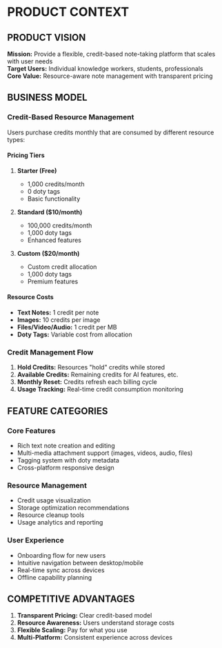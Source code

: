 # PRODUCT CONTEXT

## PRODUCT VISION
**Mission:** Provide a flexible, credit-based note-taking platform that scales with user needs  
**Target Users:** Individual knowledge workers, students, professionals  
**Core Value:** Resource-aware note management with transparent pricing  

## BUSINESS MODEL
### Credit-Based Resource Management
Users purchase credits monthly that are consumed by different resource types:

#### Pricing Tiers
1. **Starter (Free)**
   - 1,000 credits/month
   - 0 doty tags
   - Basic functionality

2. **Standard ($10/month)**  
   - 100,000 credits/month
   - 1,000 doty tags
   - Enhanced features

3. **Custom ($20/month)**
   - Custom credit allocation
   - 1,000 doty tags  
   - Premium features

#### Resource Costs
- **Text Notes:** 1 credit per note
- **Images:** 10 credits per image
- **Files/Video/Audio:** 1 credit per MB
- **Doty Tags:** Variable cost from allocation

### Credit Management Flow
1. **Hold Credits:** Resources "hold" credits while stored
2. **Available Credits:** Remaining credits for AI features, etc.
3. **Monthly Reset:** Credits refresh each billing cycle
4. **Usage Tracking:** Real-time credit consumption monitoring

## FEATURE CATEGORIES
### Core Features
- Rich text note creation and editing
- Multi-media attachment support (images, videos, audio, files)
- Tagging system with doty metadata
- Cross-platform responsive design

### Resource Management
- Credit usage visualization
- Storage optimization recommendations  
- Resource cleanup tools
- Usage analytics and reporting

### User Experience
- Onboarding flow for new users
- Intuitive navigation between desktop/mobile
- Real-time sync across devices
- Offline capability planning

## COMPETITIVE ADVANTAGES
1. **Transparent Pricing:** Clear credit-based model
2. **Resource Awareness:** Users understand storage costs
3. **Flexible Scaling:** Pay for what you use
4. **Multi-Platform:** Consistent experience across devices
